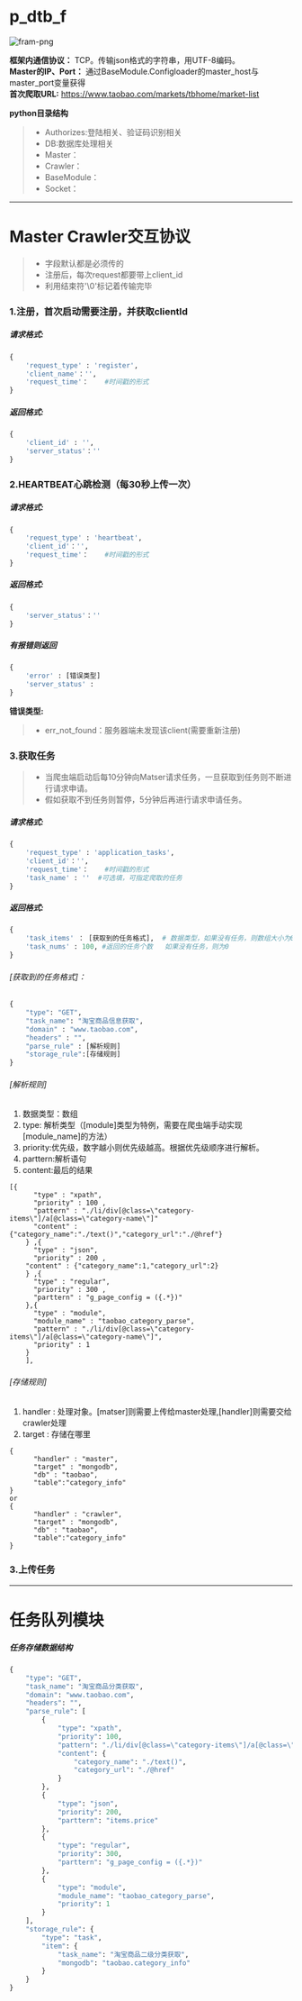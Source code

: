 
# p_dtb_f

![fram-png](frame.png)

**框架内通信协议：** TCP。传输json格式的字符串，用UTF-8编码。
<br>**Master的IP、Port：** 通过BaseModule.Configloader的master_host与master_port变量获得
<br>**首次爬取URL:** https://www.taobao.com/markets/tbhome/market-list

**python目录结构**
> - Authorizes:登陆相关、验证码识别相关
> - DB:数据库处理相关
> - Master：
> - Crawler：
> - BaseModule：
> - Socket：

------

# Master Crawler交互协议
> * 字段默认都是必须传的
> * 注册后，每次request都要带上client_id
> * 利用结束符'\0'标记着传输完毕

### 1.注册，首次启动需要注册，并获取clientId
##### 请求格式:
```python
{
    'request_type' : 'register',
    'client_name'：'',
    'request_time'：    #时间戳的形式
}
```
##### 返回格式:
```python
{
    'client_id' : '',
    'server_status'：''
}
```

### 2.HEARTBEAT心跳检测（每30秒上传一次）
##### 请求格式:
```python
{
    'request_type' : 'heartbeat',
    'client_id'：'',
    'request_time'：    #时间戳的形式
}
```
##### 返回格式:
```python
{
    'server_status'：''
}
```
##### 有报错则返回
```python
{
    'error' : [错误类型]
    'server_status' :
}
```
**错误类型:**
> * err_not_found：服务器端未发现该client(需要重新注册)



### **3.获取任务**
> * 当爬虫端启动后每10分钟向Matser请求任务，一旦获取到任务则不断进行请求申请。
> * 假如获取不到任务则暂停，5分钟后再进行请求申请任务。
##### 请求格式:
```python
{
    'request_type' : 'application_tasks',
    'client_id'：'',
    'request_time'：    #时间戳的形式
    'task_name' : ''  #可选填，可指定爬取的任务
}
```
##### 返回格式:
```python
{
    'task_items' ： [获取到的任务格式],  # 数据类型，如果没有任务，则数组大小为0
    'task_nums' : 100, #返回的任务个数   如果没有任务，则为0
}
```
###### [获取到的任务格式]：
```python
{
    "type": "GET",
    "task_name": "淘宝商品信息获取",
    "domain" : "www.taobao.com",
    "headers" : "",
    "parse_rule" : [解析规则]
    "storage_rule":[存储规则]
}
```
###### [解析规则]

 1. 数据类型：数组
 2. type: 解析类型（[module]类型为特例，需要在爬虫端手动实现[module_name]的方法）
 3. priority:优先级，数字越小则优先级越高。根据优先级顺序进行解析。
 4. parttern:解析语句
 5. content:最后的结果

```
[{
      "type" : "xpath",
      "priority" : 100 ,
      "pattern" : "./li/div[@class=\"category-items\"]/a[@class=\"category-name\"]"
      "content" : {"category_name":"./text()","category_url":"./@href"}
    } ,{
      "type" : "json",
      "priority" : 200 ,
    "content" : {"category_name":1,"category_url":2}
    } ,{
      "type" : "regular",
      "priority" : 300 ,
      "parttern" : "g_page_config = ({.*})"
    },{
      "type" : "module",
      "module_name" : "taobao_category_parse",
      "pattern" : "./li/div[@class=\"category-items\"]/a[@class=\"category-name\"]",
      "priority" : 1
    }
    ],
```
###### [存储规则]
 1. handler : 处理对象。[matser]则需要上传给master处理,[handler]则需要交给crawler处理
 2. target : 存储在哪里
```
{
      "handler" : "master",
      "target" : "mongodb",
      "db" : "taobao",
      "table":"category_info"
}
or
{
      "handler" : "crawler",
      "target" : "mongodb",
      "db" : "taobao",
      "table":"category_info"
}
```

### **3.上传任务**
----

# 任务队列模块
##### 任务存储数据结构
```python
{
    "type": "GET",
    "task_name": "淘宝商品分类获取",
    "domain": "www.taobao.com",
    "headers": "",
    "parse_rule": [
        {
            "type": "xpath",
            "priority": 100,
            "pattern": "./li/div[@class=\"category-items\"]/a[@class=\"category-name\"]",
            "content": {
                "category_name": "./text()",
                "category_url": "./@href"
            }
        },
        {
            "type": "json",
            "priority": 200,
            "parttern": "items.price"
        },
        {
            "type": "regular",
            "priority": 300,
            "parttern": "g_page_config = ({.*})"
        },
        {
            "type": "module",
            "module_name": "taobao_category_parse",
            "priority": 1
        }
    ],
    "storage_rule": {
        "type": "task",
        "item": {
            "task_name": "淘宝商品二级分类获取",
            "mongodb": "taobao.category_info"
        }
    }
}
```

